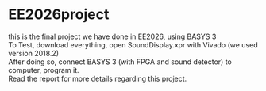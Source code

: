 # EE2026project
this is the final project we have done in EE2026, using BASYS 3  
To Test, download everything, open SoundDisplay.xpr with Vivado (we used version 2018.2)  
After doing so, connect BASYS 3 (with FPGA and sound detector) to computer, program it.  
Read the report for more details regarding this project.
